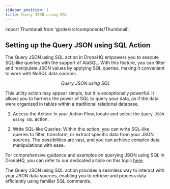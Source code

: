 ```yaml
---
sidebar_position: 1
title: Query JSON using SQL
---
```


import Thumbnail from '@site/src/components/Thumbnail';

## Setting up the Query JSON using SQL Action

The Query JSON using SQL action in DronaHQ empowers you to execute SQL-like queries with the support of AlaSQL. With this feature, you can filter and manipulate JSON values by applying SQL queries, making it convenient to work with NoSQL data sources.

<figure>
<Thumbnail src="/img/reference/actionflow-blocks/query-json-using-sql/query-json-using-sql.png" alt="Query JSON using SQL" />
<figcaption align='center'><i>Query JSON using SQL</i></figcaption>
</figure>

This utility action may appear simple, but it is exceptionally powerful. It allows you to harness the power of SQL to query your data, as if the data were organized in tables within a traditional relational database.


1. Access the Action: In your Action Flow, locate and select the `Query JSON using SQL` action.

2. Write SQL-like Queries: Within this action, you can write SQL-like queries to filter, transform, or extract specific data from your JSON sources. The possibilities are vast, and you can achieve complex data manipulations with ease.

<figure>
<Thumbnail src="/img/reference/actionflow-blocks/query-json-using-sql/feild.png" alt="Query JSON using SQL" />
</figure>

For comprehensive guidance and examples on querying JSON using SQL in DronaHQ, you can refer to our dedicated article on this topic [here](/binding-data/data-queries/query-json-using-sql/).

The Query JSON using SQL action provides a seamless way to interact with your JSON data sources, enabling you to retrieve and process data efficiently using familiar SQL commands.
